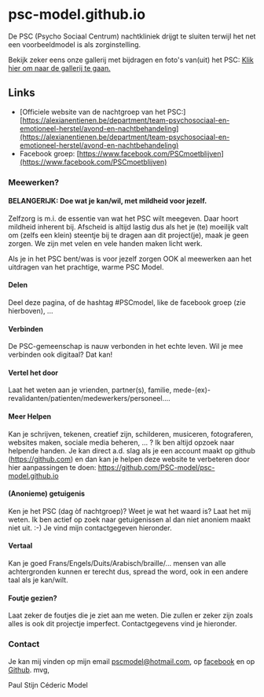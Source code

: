 # psc-model.github.io

De PSC (Psycho Sociaal Centrum) nachtkliniek drijgt te sluiten terwijl het net een voorbeeldmodel is als zorginstelling.

Bekijk zeker eens onze gallerij met bijdragen en foto's van(uit) het PSC: [Klik hier om naar de gallerij te gaan.](/nl/gallerij)

## Links

- [Officiele website van de nachtgroep van het PSC:] [https://alexianentienen.be/department/team-psychosociaal-en-emotioneel-herstel/avond-en-nachtbehandeling](https://alexianentienen.be/department/team-psychosociaal-en-emotioneel-herstel/avond-en-nachtbehandeling)
- Facebook groep: [https://www.facebook.com/PSCmoetblijven](https://www.facebook.com/PSCmoetblijven)


### Meewerken?

#### BELANGERIJK: Doe wat je kan/wil, met mildheid voor jezelf.

Zelfzorg is m.i. de essentie van wat het PSC wilt meegeven. Daar hoort mildheid inherent bij. Afscheid is altijd lastig dus als het je (te) moeilijk valt om (zelfs een klein) steentje bij te dragen aan dit project(je), maak je geen zorgen. We zijn met velen en vele handen maken licht werk. 

Als je in het PSC bent/was is voor jezelf zorgen OOK al meewerken aan het uitdragen van het prachtige, warme PSC Model.

#### Delen

Deel deze pagina, of de hashtag #PSCmodel, like de facebook groep (zie hierboven), ...

#### Verbinden

De PSC-gemeenschap is nauw verbonden in het echte leven. Wil je mee verbinden ook digitaal? Dat kan!

#### Vertel het door

Laat het weten aan je vrienden, partner(s), familie, mede-(ex)-revalidanten/patienten/medewerkers/personeel....

#### Meer Helpen
Kan je schrijven, tekenen, creatief zijn, schilderen, musiceren, fotograferen, websites maken, sociale media beheren, ... ? Ik ben altijd opzoek naar helpende handen. Je kan direct a.d. slag als je een account maakt op github (https://github.com) en dan kan je helpen deze website te verbeteren door hier aanpassingen te doen: https://github.com/PSC-model/psc-model.github.io

#### (Anonieme) getuigenis
Ken je het PSC (dag òf nachtgroep)? Weet je wat het waard is? Laat het mij weten. Ik ben actief op zoek naar getuigenissen al dan niet anoniem maakt niet uit. :-) Je vind mijn contactgegeven hieronder.

#### Vertaal

Kan je goed Frans/Engels/Duits/Arabisch/braille/... mensen van alle achtergronden kunnen er terecht dus, spread the word, ook in een andere taal als je kan/wilt.

#### Foutje gezien? 

Laat zeker de foutjes die je ziet aan me weten. Die zullen er zeker zijn zoals alles is ook dit projectje imperfect. Contactgegevens vind je hieronder.

### Contact

Je kan mij vinden op mijn email pscmodel@hotmail.com, op [facebook](https://www.facebook.com/profile.php?id=100071574497341) en op [Github](https://github.com/PSC-model). 
mvg,

Paul Stijn Céderic Model
